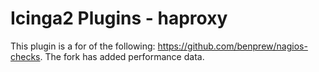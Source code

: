 # Icinga2 Plugins - haproxy

This plugin is a for of the following: https://github.com/benprew/nagios-checks. The fork has added performance data.
